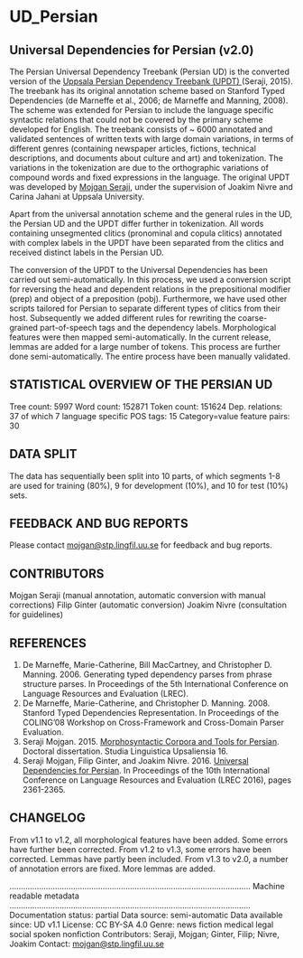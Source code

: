 # UD_Persian

## Universal Dependencies for Persian (v2.0)

The Persian Universal Dependency Treebank (Persian UD) is the converted version of the  <a href="http://stp.lingfil.uu.se/~mojgan/UPDT.html"> Uppsala Persian Dependency Treebank (UPDT) </a> (Seraji, 2015). The treebank has its original annotation scheme based on Stanford Typed Dependencies (de Marneffe et al., 2006; de Marneffe and Manning, 2008). The scheme was extended for Persian to include the language specific syntactic relations that could not be covered by the primary scheme developed for English. The treebank consists of ~ 6000 annotated and validated sentences of written texts with large domain variations, in terms of different genres (containing newspaper articles, fictions, technical descriptions, and documents about culture and art) and tokenization. The variations in the tokenization are due to the orthographic variations of compound words and fixed expressions in the language. The original UPDT was developed by <a href="http://stp.lingfil.uu.se/~mojgan"> Mojgan Seraji</a>, under the supervision of Joakim Nivre and Carina Jahani at Uppsala University.

Apart from the universal annotation scheme and the general rules in the UD, the Persian UD and the UPDT differ further in tokenization. All words containing unsegmented clitics (pronominal and copula clitics) annotated with complex labels in the UPDT have been separated from the clitics and received distinct labels in the Persian UD.

The conversion of the UPDT to the Universal Dependencies has been carried out semi-automatically. In this process, we used a conversion script for reversing the head and dependent relations in the prepositional modifier (prep) and object of a preposition (pobj). Furthermore, we have used other scripts tailored for Persian to separate different types of clitics from their host. Subsequently we added different rules for rewriting the coarse-grained part-of-speech tags and the dependency labels. Morphological features were then mapped semi-automatically. In the current release, lemmas are added for a large number of tokens. This process are further done semi-automatically. The entire process have been manually validated.



## STATISTICAL OVERVIEW OF THE PERSIAN UD
Tree count:  5997
Word count:  152871
Token count: 151624
Dep. relations: 37 of which 7 language specific
POS tags: 15
Category=value feature pairs: 30


## DATA SPLIT
The data has sequentially been split into 10 parts, of which segments 1-8 are used for training (80%),
9 for development (10%), and 10 for test (10%) sets.

## FEEDBACK AND BUG REPORTS
Please contact mojgan@stp.lingfil.uu.se for feedback and bug reports.


## CONTRIBUTORS
Mojgan Seraji (manual annotation, automatic conversion with manual corrections)
Filip Ginter (automatic conversion)
Joakim Nivre (consultation for guidelines)


## REFERENCES
1. De Marneffe, Marie-Catherine, Bill MacCartney, and Christopher D. Manning. 2006. Generating typed dependency parses from phrase structure parses. In Proceedings of the 5th International Conference on Language Resources and Evaluation (LREC).
2. De Marneffe, Marie-Catherine, and Christopher D. Manning. 2008. Stanford Typed Dependencies Representation. In Proceedings of the COLING’08 Workshop on Cross-Framework and Cross-Domain Parser Evaluation.
3. Seraji Mojgan. 2015.  <a href="http://uu.diva-portal.org/smash/get/diva2:800998/FULLTEXT02.pdf"> Morphosyntactic Corpora and Tools for Persian</a>. Doctoral dissertation. Studia Linguistica Upsaliensia 16.
4. Seraji Mojgan, Filip Ginter, and Joakim Nivre. 2016.  <a href="http://www.lrec-conf.org/proceedings/lrec2016/pdf/697_Paper.pdf"> Universal Dependencies for Persian</a>. In Proceedings of the 10th International Conference on Language Resources and Evaluation (LREC 2016), pages 2361-2365.





## CHANGELOG
From v1.1 to v1.2, all morphological features have been added. Some errors have further been corrected.
From v1.2 to v1.3, some errors have been corrected. Lemmas have partly been included.
From v1.3 to v2.0, a number of annotation errors are fixed. More lemmas are added.







..........................................................................................................
Machine readable metadata
..........................................................................................................
Documentation status: partial
Data source: semi-automatic
Data available since: UD v1.1
License: CC BY-SA 4.0
Genre: news fiction medical legal social spoken nonfiction
Contributors: Seraji, Mojgan; Ginter, Filip; Nivre, Joakim
Contact: mojgan@stp.lingfil.uu.se
